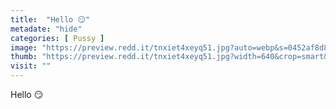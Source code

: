 ```yaml
---
title:  "Hello 😏"
metadate: "hide"
categories: [ Pussy ]
image: "https://preview.redd.it/tnxiet4xeyq51.jpg?auto=webp&s=0452af8d8e704d4d4c4d38023ef39182d62f8865"
thumb: "https://preview.redd.it/tnxiet4xeyq51.jpg?width=640&crop=smart&auto=webp&s=1b0dbe4a9bacc22b7b33105c5e600194234e77f7"
visit: ""
---
```

Hello 😏
